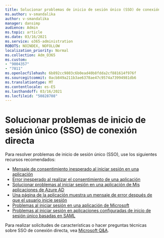 ```yaml
---
title: Solucionar problemas de inicio de sesión único (SSO) de conexión directa
ms.author: v-smandalika
author: v-smandalika
manager: dansimp
audience: Admin
ms.topic: article
ms.date: 03/16/2021
ms.service: o365-administration
ROBOTS: NOINDEX, NOFOLLOW
localization_priority: Normal
ms.collection: Adm_O365
ms.custom:
- "9004357"
- "7811"
ms.openlocfilehash: 6b892cc9803c6b0ead40b8fdda2cf881614f976f
ms.sourcegitcommit: 0acb849a211b3ae6378ae47c9574a73994981db6
ms.translationtype: MT
ms.contentlocale: es-ES
ms.lasthandoff: 03/16/2021
ms.locfileid: "50828708"
---
```

# <a name="troubleshoot-seamless-single-sign-on-sso-user-sign-in-issues"></a>Solucionar problemas de inicio de sesión único (SSO) de conexión directa

Para resolver problemas de inicio de sesión único (SSO), use los siguientes recursos recomendados:

- [Mensaje de consentimiento inesperado al iniciar sesión en una aplicación](https://docs.microsoft.com/azure/active-directory/manage-apps/application-sign-in-unexpected-user-consent-prompt) 
- [Error inesperado al realizar el consentimiento de una aplicación](https://docs.microsoft.com/azure/active-directory/manage-apps/application-sign-in-unexpected-user-consent-error) 
- [Solucionar problemas al iniciar sesión en una aplicación de Mis aplicaciones de Azure AD](https://docs.microsoft.com/azure/active-directory/manage-apps/application-sign-in-other-problem-access-panel) 
- [Una página de la aplicación muestra un mensaje de error después de que el usuario inicie sesión](https://docs.microsoft.com/azure/active-directory/manage-apps/application-sign-in-problem-application-error)
- [Problemas al iniciar sesión en una aplicación de Microsoft](https://docs.microsoft.com/azure/active-directory/manage-apps/application-sign-in-problem-first-party-microsoft) 
- [Problemas al iniciar sesión en aplicaciones configuradas de inicio de sesión único basadas en SAML](https://docs.microsoft.com/azure/active-directory/manage-apps/application-sign-in-problem-federated-sso-gallery)

Para realizar solicitudes de características o hacer preguntas técnicas sobre SSO de conexión directa, vea [Microsoft Q&A](https://docs.microsoft.com/answers/topics/azure-ad-single-sign-on.html).

